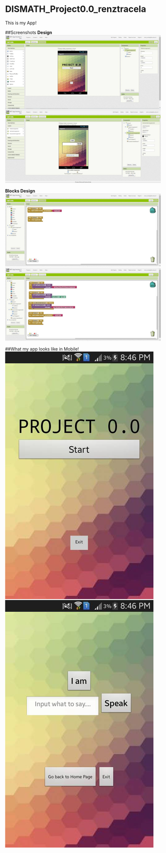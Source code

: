 # DISMATH_Project0.0_renztracela
This is my App!

##Screenshots
**Design**
![](https://github.com/DeLaSalleUniversity-Manila-DISMATH-t216/DISMATH_Project0.0_renztracela/blob/master/1.jpg)
![](https://github.com/DeLaSalleUniversity-Manila-DISMATH-t216/DISMATH_Project0.0_renztracela/blob/master/2.jpg)

**Blocks Design**
![](https://github.com/DeLaSalleUniversity-Manila-DISMATH-t216/DISMATH_Project0.0_renztracela/blob/master/3.jpg)
![](https://github.com/DeLaSalleUniversity-Manila-DISMATH-t216/DISMATH_Project0.0_renztracela/blob/master/4.jpg)

##What my app looks like in Mobile!
![](https://github.com/DeLaSalleUniversity-Manila-DISMATH-t216/DISMATH_Project0.0_renztracela/blob/master/5.jpg)
![](https://github.com/DeLaSalleUniversity-Manila-DISMATH-t216/DISMATH_Project0.0_renztracela/blob/master/6.jpg)
